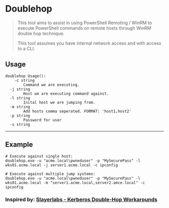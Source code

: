 # Doublehop
>This tool aims to assist in using PowerShell Remoting / WinRM to execute PowerShell commands on remote hosts through WinRM double hop technique. 
> 
> This tool assumes you have internal network access and with access to a CLI.


## Usage
```
doublehop Usage():
    -c string
        Command we are executing.
  -j string
        Host we are executing command against.
  -l string
        Inital host we are jumping from.
  -m string
        Add hosts comma seperated. FORMAT: 'host1,host2'
  -p string
        Password for user
  -u string
```
***

## Example
```
# Execute against single host:
doublehop.exe -u "acme.local\pwneduser" -p "MySecurePass" -l wks01.acme.local -j server1.acme.local -c ipconfig

# Execute against multiple jump systems:
doublehop.exe -u "acme.local\pwneduser" -p "MySecurePass" -l wks01.acme.local -m "server1.acme.local,server2.amce.local" -c ipconfig
```

### Inspired by: [Slayerlabs - Kerberos Double-Hop Workarounds](https://posts.slayerlabs.com/double-hop/ 'Kerberos Double-Hop Workarounds')
